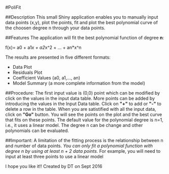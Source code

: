 #PoliFit

##Description
This small Shiny application enables you to manually input
data points (x,y), plot the points, fit and plot the best 
polynomial curve of the choosen degree n through your data points.

##Features
The application will fit the best polynomial function of degree **n**:

f(x)= a0 + a1*x + a2*x^2 + ... + an*x^n

The results are presented in five different formats:

* Data Plot
* Residuals Plot
* Coefficient Values (a0, a1,..., an)
* Model Summary (a more complete information from the model)

##Procedure:
The first input value is (0,0) point which can be modified by click on the
values in the input data table. More points can be added by introducing
the values in the Input Data table. Click on **"+"** to add or **"-"** to delete a row
in the table. When you are satistified with all the input data, 
click on **"Go"** button. You will see the points on the plot and
the best curve that fits on these points.
The default value for the polynomial degree is n=1, i.e., it uses a linear model.
The degree n can be change and other polynomials can be evaluated.

##Important:
A limitation of the fitting process is the relationship between n and number of data points.
*You can only fit a polynomial function with degree n by using at least n + 2 data points.*
For example, you will need to input at least three points to use a linear model



I hope you like it!!
Created by DT on Sept 2016
